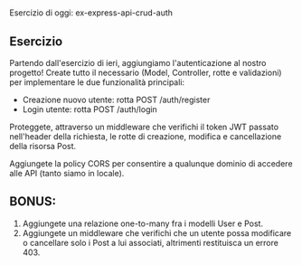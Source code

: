#

Esercizio di oggi: ex-express-api-crud-auth
## Esercizio
Partendo dall'esercizio di ieri, aggiungiamo l'autenticazione al nostro progetto! Create tutto il necessario (Model, Controller, rotte e validazioni) per implementare le due funzionalità principali:
- Creazione nuovo utente: rotta POST /auth/register
- Login utente: rotta POST /auth/login

Proteggete, attraverso un middleware che verifichi il token JWT passato nell'header della richiesta, le rotte di creazione, modifica e cancellazione della risorsa Post.

Aggiungete la policy CORS per consentire a qualunque dominio di accedere alle API (tanto siamo in locale).
## BONUS:
1. Aggiungete una relazione one-to-many fra i modelli User e Post.
2. Aggiungete un middleware che verifichi che un utente possa modificare o cancellare solo i Post a lui associati, altrimenti restituisca un errore 403.